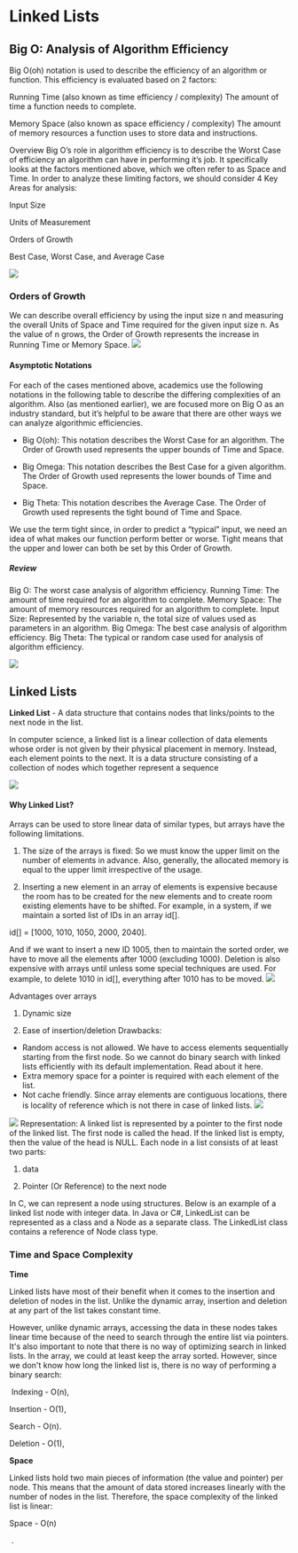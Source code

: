 # Linked Lists 
## Big O: Analysis of Algorithm Efficiency
Big O(oh) notation is used to describe the efficiency of an algorithm or function. This efficiency is evaluated based on 2 factors:

Running Time (also known as time efficiency / complexity)
The amount of time a function needs to complete.

Memory Space (also known as space efficiency / complexity)
The amount of memory resources a function uses to store data and instructions.

Overview
Big O’s role in algorithm efficiency is to describe the Worst Case of efficiency an algorithm can have in performing it’s job. It specifically looks at the factors mentioned above, which we often refer to as Space and Time. In order to analyze these limiting factors, we should consider 4 Key Areas for analysis:

Input Size

Units of Measurement

Orders of Growth

Best Case, Worst Case, and Average Case 

![](https://www.freecodecamp.org/news/content/images/2021/06/0_cyqWw3UxODl-wqJi.jpg) 


### Orders of Growth
We can describe overall efficiency by using the input size n and measuring the overall Units of Space and Time required for the given input size n. As the value of n grows, the Order of Growth represents the increase in Running Time or Memory Space. 
![](https://www.cpp.edu/~ftang/courses/CS240/lectures/img/alg-tab.jpg)


#### Asymptotic Notations

For each of the cases mentioned above, academics use the following notations in the following table to describe the differing complexities of an algorithm. Also (as mentioned earlier), we are focused more on Big O as an industry standard, but it’s helpful to be aware that there are other ways we can analyze algorithmic efficiencies.

+ Big O(oh): This notation describes the Worst Case for an algorithm. The Order of Growth used represents the upper bounds of Time and Space.

+ Big Omega: This notation describes the Best Case for a given algorithm. The Order of Growth used represents the lower bounds of Time and Space.

+ Big Theta: This notation describes the Average Case. The Order of Growth used represents the tight bound of Time and Space.

We use the term tight since, in order to predict a “typical” input, we need an idea of what makes our function perform better or worse. Tight means that the upper and lower can both be set by this Order of Growth.

##### Review

Big O: The worst case analysis of algorithm efficiency.
Running Time: The amount of time required for an algorithm to complete.
Memory Space: The amount of memory resources required for an algorithm to complete.
Input Size: Represented by the variable n, the total size of values used as parameters in an algorithm.
Big Omega: The best case analysis of algorithm efficiency.
Big Theta: The typical or random case used for analysis of algorithm efficiency.

![](https://images.squarespace-cdn.com/content/v1/5acbdd3a25bf024c12f4c8b4/1599000012698-NJEGM0BCGG5ZKGIWC1GU/Big%2BO%2BNotation%2BSummary%2B%281%29.jpg)
## Linked Lists 
**Linked List** - A data structure that contains nodes that links/points to the next node in the list. 
 
 In computer science, a linked list is a linear collection of data elements whose order is not given by their physical placement in memory. Instead, each element points to the next. It is a data structure consisting of a collection of nodes which together represent a sequence 

 ![](https://res.cloudinary.com/practicaldev/image/fetch/s--XEtVnws7--/c_imagga_scale,f_auto,fl_progressive,h_900,q_auto,w_1600/https://dev-to-uploads.s3.amazonaws.com/uploads/articles/trsu6uhv8j0x1fhzx53a.png)


 #### Why Linked List? 
Arrays can be used to store linear data of similar types, but arrays have the following limitations. 

1) The size of the arrays is fixed: So we must know the upper limit on the number of elements in advance. Also, generally, the allocated memory is equal to the upper limit irrespective of the usage. 

2) Inserting a new element in an array of elements is expensive because the room has to be created for the new elements and to create room existing elements have to be shifted. 
For example, in a system, if we maintain a sorted list of IDs in an array id[]. 

id[] = [1000, 1010, 1050, 2000, 2040]. 

And if we want to insert a new ID 1005, then to maintain the sorted order, we have to move all the elements after 1000 (excluding 1000). 
Deletion is also expensive with arrays until unless some special techniques are used. For example, to delete 1010 in id[], everything after 1010 has to be moved.
![](https://miro.medium.com/max/875/1*cUehR5S18XSoVLaPNfNzlA.jpeg)

Advantages over arrays 

1) Dynamic size 

2) Ease of insertion/deletion
Drawbacks: 

+  Random access is not allowed. We have to access elements sequentially starting from the first node. So we cannot do binary search with linked lists efficiently with its default implementation. Read about it here. 
+  Extra memory space for a pointer is required with each element of the list. 
+  Not cache friendly. Since array elements are contiguous locations, there is locality of reference which is not there in case of linked lists.
![](https://i.stack.imgur.com/0iuuJ.gif)



![](https://i.ytimg.com/vi/-LYGm6d_oRc/maxresdefault.jpg)
Representation: 
A linked list is represented by a pointer to the first node of the linked list. The first node is called the head. If the linked list is empty, then the value of the head is NULL. 
Each node in a list consists of at least two parts: 

1) data 

2) Pointer (Or Reference) to the next node 

In C, we can represent a node using structures. Below is an example of a linked list node with integer data. 
In Java or C#, LinkedList can be represented as a class and a Node as a separate class. The LinkedList class contains a reference of Node class type. 


### Time and Space Complexity
**Time**

Linked lists have most of their benefit when it comes to the insertion and deletion of nodes in the list. Unlike the dynamic array, insertion and deletion at any part of the list takes constant time.

However, unlike dynamic arrays, accessing the data in these nodes takes linear time because of the need to search through the entire list via pointers. It's also important to note that there is no way of optimizing search in linked lists. In the array, we could at least keep the array sorted. However, since we don't know how long the linked list is, there is no way of performing a binary search:

​
Indexing - O(n),
​
  
Insertion - O(1),

Search - O(n).
​
  
Deletion - O(1),
 
**Space**

Linked lists hold two main pieces of information (the value and pointer) per node. This means that the amount of data stored increases linearly with the number of nodes in the list. Therefore, the space complexity of the linked list is linear:

  
Space - O(n) 


​
 .




